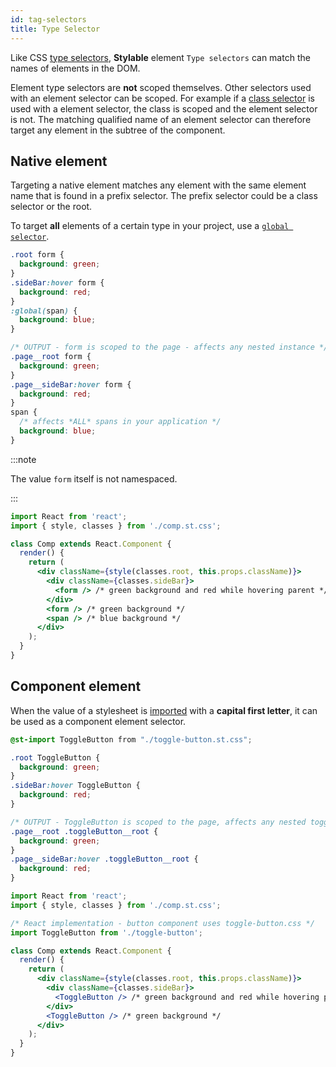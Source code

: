 ```yaml
---
id: tag-selectors
title: Type Selector
---
```


Like CSS [type selectors](https://developer.mozilla.org/en-US/docs/Web/CSS/Type_selectors), **Stylable** element `Type selectors` can match the names of elements in the DOM.

Element type selectors are **not** scoped themselves. Other selectors used with an element selector can be scoped. For example if a [class selector](./class-selectors.md) is used with a element selector, the class is scoped and the element selector is not. The matching qualified name of an element selector can therefore target any element in the subtree of the component.

## Native element

Targeting a native element matches any element with the same element name that is found in a prefix selector. The prefix selector could be a class selector or the root.

To target **all** elements of a certain type in your project, use a [`global selector`](./global-selectors.md).

```css title="page.st.css"
.root form {
  background: green;
}
.sideBar:hover form {
  background: red;
}
:global(span) {
  background: blue;
}

/* OUTPUT - form is scoped to the page - affects any nested instance */
.page__root form {
  background: green;
}
.page__sideBar:hover form {
  background: red;
}
span {
  /* affects *ALL* spans in your application */
  background: blue;
}
```

:::note

The value `form` itself is not namespaced.

:::

```jsx title="comp.jsx"
import React from 'react';
import { style, classes } from './comp.st.css';

class Comp extends React.Component {
  render() {
    return (
      <div className={style(classes.root, this.props.className)}>
        <div className={classes.sideBar}>
          <form /> /* green background and red while hovering parent */
        </div>
        <form /> /* green background */
        <span /> /* blue background */
      </div>
    );
  }
}
```

## Component element

When the value of a stylesheet is [imported](./imports.md) with a **capital first letter**, it can be used as a component element selector.

```css title="page.st.css"
@st-import ToggleButton from "./toggle-button.st.css";

.root ToggleButton {
  background: green;
}
.sideBar:hover ToggleButton {
  background: red;
}

/* OUTPUT - ToggleButton is scoped to the page, affects any nested toggle button */
.page__root .toggleButton__root {
  background: green;
}
.page__sideBar:hover .toggleButton__root {
  background: red;
}
```

```jsx title="comp.jsx"
import React from 'react';
import { style, classes } from './comp.st.css';

/* React implementation - button component uses toggle-button.css */
import ToggleButton from './toggle-button';

class Comp extends React.Component {
  render() {
    return (
      <div className={style(classes.root, this.props.className)}>
        <div className={classes.sideBar}>
          <ToggleButton /> /* green background and red while hovering parent */
        </div>
        <ToggleButton /> /* green background */
      </div>
    );
  }
}
```
